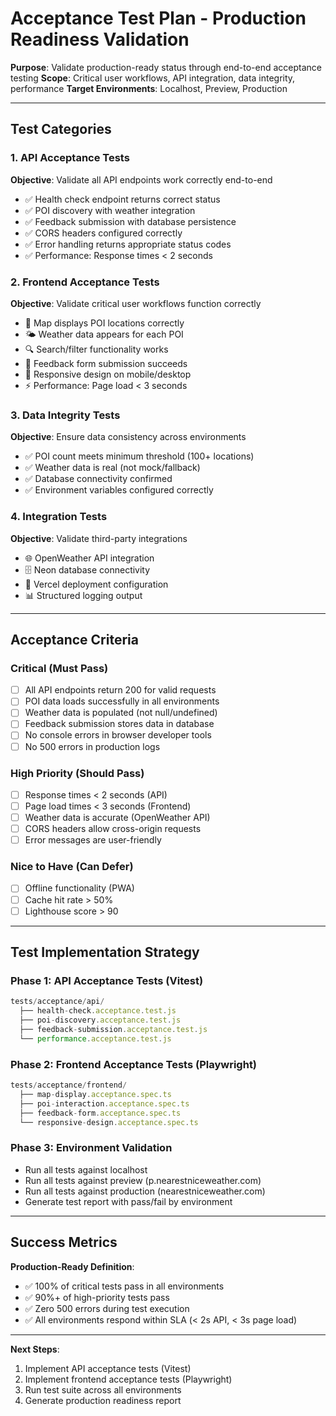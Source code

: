 # Acceptance Test Plan - Production Readiness Validation

**Purpose**: Validate production-ready status through end-to-end acceptance testing
**Scope**: Critical user workflows, API integration, data integrity, performance
**Target Environments**: Localhost, Preview, Production

---

## Test Categories

### 1. API Acceptance Tests
**Objective**: Validate all API endpoints work correctly end-to-end

- ✅ Health check endpoint returns correct status
- ✅ POI discovery with weather integration
- ✅ Feedback submission with database persistence
- ✅ CORS headers configured correctly
- ✅ Error handling returns appropriate status codes
- ✅ Performance: Response times < 2 seconds

### 2. Frontend Acceptance Tests
**Objective**: Validate critical user workflows function correctly

- 📍 Map displays POI locations correctly
- 🌤️ Weather data appears for each POI
- 🔍 Search/filter functionality works
- 📝 Feedback form submission succeeds
- 📱 Responsive design on mobile/desktop
- ⚡ Performance: Page load < 3 seconds

### 3. Data Integrity Tests
**Objective**: Ensure data consistency across environments

- ✅ POI count meets minimum threshold (100+ locations)
- ✅ Weather data is real (not mock/fallback)
- ✅ Database connectivity confirmed
- ✅ Environment variables configured correctly

### 4. Integration Tests
**Objective**: Validate third-party integrations

- 🌐 OpenWeather API integration
- 🗄️ Neon database connectivity
- 🚀 Vercel deployment configuration
- 📊 Structured logging output

---

## Acceptance Criteria

### Critical (Must Pass)
- [ ] All API endpoints return 200 for valid requests
- [ ] POI data loads successfully in all environments
- [ ] Weather data is populated (not null/undefined)
- [ ] Feedback submission stores data in database
- [ ] No console errors in browser developer tools
- [ ] No 500 errors in production logs

### High Priority (Should Pass)
- [ ] Response times < 2 seconds (API)
- [ ] Page load times < 3 seconds (Frontend)
- [ ] Weather data is accurate (OpenWeather API)
- [ ] CORS headers allow cross-origin requests
- [ ] Error messages are user-friendly

### Nice to Have (Can Defer)
- [ ] Offline functionality (PWA)
- [ ] Cache hit rate > 50%
- [ ] Lighthouse score > 90

---

## Test Implementation Strategy

### Phase 1: API Acceptance Tests (Vitest)
```javascript
tests/acceptance/api/
  ├── health-check.acceptance.test.js
  ├── poi-discovery.acceptance.test.js
  ├── feedback-submission.acceptance.test.js
  └── performance.acceptance.test.js
```

### Phase 2: Frontend Acceptance Tests (Playwright)
```javascript
tests/acceptance/frontend/
  ├── map-display.acceptance.spec.ts
  ├── poi-interaction.acceptance.spec.ts
  ├── feedback-form.acceptance.spec.ts
  └── responsive-design.acceptance.spec.ts
```

### Phase 3: Environment Validation
- Run all tests against localhost
- Run all tests against preview (p.nearestniceweather.com)
- Run all tests against production (nearestniceweather.com)
- Generate test report with pass/fail by environment

---

## Success Metrics

**Production-Ready Definition**:
- ✅ 100% of critical tests pass in all environments
- ✅ 90%+ of high-priority tests pass
- ✅ Zero 500 errors during test execution
- ✅ All environments respond within SLA (< 2s API, < 3s page load)

---

**Next Steps**:
1. Implement API acceptance tests (Vitest)
2. Implement frontend acceptance tests (Playwright)
3. Run test suite across all environments
4. Generate production readiness report
